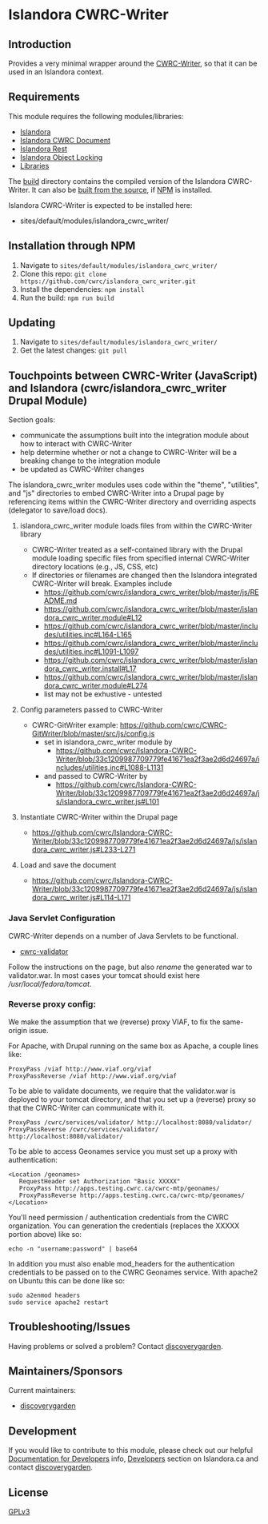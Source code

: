 # Islandora CWRC-Writer 

## Introduction

Provides a very minimal wrapper around the [CWRC-Writer](https://github.com/cwrc/CWRC-WriterBase), so that it can be used in an Islandora context.

## Requirements

This module requires the following modules/libraries:

* [Islandora](https://github.com/Islandora/islandora)
* [Islandora CWRC Document](https://github.com/cwrc/islandora_cwrc_document)
* [Islandora Rest](https://github.com/discoverygarden/islandora_rest)
* [Islandora Object Locking](https://github.com/discoverygarden/islandora_object_lock)
* [Libraries](https://www.drupal.org/project/libraries)

The [build](https://github.com/cwrc/Islandora-CWRC-Writer/tree/master/build) directory contains the compiled version of the Islandora CWRC-Writer. It can also be [built from the source](https://github.com/cwrc/Islandora-CWRC-Writer/blob/master/package.json#L21), if [NPM](https://github.com/npm/cli) is installed.

Islandora CWRC-Writer is expected to be installed here:

* sites/default/modules/islandora_cwrc_writer/

## Installation through NPM

1. Navigate to `sites/default/modules/islandora_cwrc_writer/`
2. Clone this repo: `git clone https://github.com/cwrc/islandora_cwrc_writer.git`
3. Install the dependencies: `npm install`
4. Run the build: `npm run build`

## Updating

1. Navigate to `sites/default/modules/islandora_cwrc_writer/`
2. Get the latest changes: `git pull`

## Touchpoints between CWRC-Writer (JavaScript) and Islandora (cwrc/islandora_cwrc_writer Drupal Module)

Section goals: 
* communicate the assumptions built into the integration module about how to interact with CWRC-Writer
* help determine whether or not a change to CWRC-Writer will be a breaking change to the integration module
* be updated as CWRC-Writer changes

The islandora_cwrc_writer modules uses code within the "theme", "utilities", and "js" directories to embed CWRC-Writer into a Drupal page by referencing items within the CWRC-Writer directory and overriding aspects (delegator to save/load docs).

1. islandora_cwrc_writer module loads files from within the CWRC-Writer library
    * CWRC-Writer treated as a self-contained library with the Drupal module loading specific files from specified internal CWRC-Writer directory locations (e.g., JS, CSS, etc)
    * If directories or filenames are changed then the Islandora integrated CWRC-Writer will break. Examples include
      * https://github.com/cwrc/islandora_cwrc_writer/blob/master/js/README.md
      * https://github.com/cwrc/islandora_cwrc_writer/blob/master/islandora_cwrc_writer.module#L12
      * https://github.com/cwrc/islandora_cwrc_writer/blob/master/includes/utilities.inc#L164-L165
      * https://github.com/cwrc/islandora_cwrc_writer/blob/master/includes/utilities.inc#L1091-L1097
      * https://github.com/cwrc/islandora_cwrc_writer/blob/master/islandora_cwrc_writer.install#L17
      * https://github.com/cwrc/islandora_cwrc_writer/blob/master/islandora_cwrc_writer.module#L274
      * list may not be exhustive - untested
    
2. Config parameters passed to CWRC-Writer
    * CWRC-GitWriter example: https://github.com/cwrc/CWRC-GitWriter/blob/master/src/js/config.js
      * set in islandora_cwrc_writer module by
        * https://github.com/cwrc/Islandora-CWRC-Writer/blob/33c1209987709779fe41671ea2f3ae2d6d24697a/includes/utilities.inc#L1088-L1131
      * and passed to CWRC-Writer by
        * https://github.com/cwrc/Islandora-CWRC-Writer/blob/33c1209987709779fe41671ea2f3ae2d6d24697a/js/islandora_cwrc_writer.js#L101

3. Instantiate CWRC-Writer within the Drupal page
    * https://github.com/cwrc/Islandora-CWRC-Writer/blob/33c1209987709779fe41671ea2f3ae2d6d24697a/js/islandora_cwrc_writer.js#L233-L271
    
4. Load and save the document
    * https://github.com/cwrc/Islandora-CWRC-Writer/blob/33c1209987709779fe41671ea2f3ae2d6d24697a/js/islandora_cwrc_writer.js#L114-L171

### Java Servlet Configuration

CWRC-Writer depends on a number of Java Servlets to be functional.

* [cwrc-validator](https://github.com/cwrc/cwrc-validator)

Follow the instructions on the page, but also *rename* the generated war to
validator.war. In most cases your tomcat should exist here
_/usr/local/fedora/tomcat_.

### Reverse proxy config:

We make the assumption that we (reverse) proxy VIAF, to fix the same-origin
issue.

For Apache, with Drupal running on the same box as Apache, a couple lines like:

```
ProxyPass /viaf http://www.viaf.org/viaf
ProxyPassReverse /viaf http://www.viaf.org/viaf
```

To be able to validate documents, we require that the validator.war is deployed
to your tomcat directory, and that you set up a (reverse) proxy so that the
CWRC-Writer can communicate with it.

```
ProxyPass /cwrc/services/validator/ http://localhost:8080/validator/
ProxyPassReverse /cwrc/services/validator/ http://localhost:8080/validator/
```

To be able to access Geonames service you must set up a proxy with 
authentication: 

```
<Location /geonames>
   RequestHeader set Authorization "Basic XXXXX"
   ProxyPass http://apps.testing.cwrc.ca/cwrc-mtp/geonames/
   ProxyPassReverse http://apps.testing.cwrc.ca/cwrc-mtp/geonames/
</Location>
```

You'll need permission / authentication credentials from the 
CWRC organization. You can generation the credentials (replaces the XXXXX 
portion above) like so:

```
echo -n "username:password" | base64
```

In addition you must also enable mod_headers for the authentication 
credentials to be passed on to the CWRC Geonames service. With apache2 on 
Ubuntu this can be done like so:

```
sudo a2enmod headers
sudo service apache2 restart
```

## Troubleshooting/Issues

Having problems or solved a problem? Contact [discoverygarden](http://support.discoverygarden.ca).

## Maintainers/Sponsors

Current maintainers:

* [discoverygarden](http://wwww.discoverygarden.ca)

## Development

If you would like to contribute to this module, please check out our helpful
[Documentation for Developers](https://github.com/Islandora/islandora/wiki#wiki-documentation-for-developers)
info, [Developers](http://islandora.ca/developers) section on Islandora.ca and
contact [discoverygarden](http://support.discoverygarden.ca).

## License

[GPLv3](http://www.gnu.org/licenses/gpl-3.0.txt)

